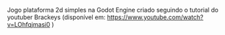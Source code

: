 Jogo plataforma 2d simples na Godot Engine criado seguindo o tutorial do youtuber Brackeys (disponível em: https://www.youtube.com/watch?v=LOhfqjmasi0 )
